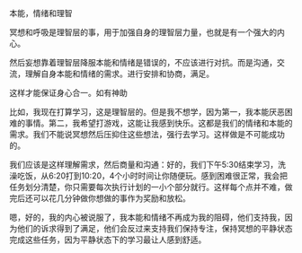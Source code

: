本能，情绪和理智



冥想和呼吸是理智层的事，用于加强自身的理智层力量，也就是有一个强大的内心。

然后妄想靠着理智层降服本能和情绪是错误的，不应该进行对抗。而是沟通，交流，理解自身本能和情绪的需求。进行安排和协商，满足。

这样才能保证身心合一。如有神助



比如，我现在打算学习，这是理智层的。但是我不想学，因为第一，我本能厌恶困难的事情。第二，我希望打游戏，这能让我感到快乐。这都是我们的情绪和本能的需求。我们不能说冥想然后压抑住这些想法，强行去学习。这样做是不可能成功的。

我们应该是这样理解需求，然后商量和沟通：好的，我们下午5:30结束学习，洗澡吃饭，从6:20打到10:20，4个小时时间让你随便玩。感到困难很正常，我会把任务划分清楚，你只需要每次执行计划的一小个部分就行。这样每个点并不难，做完后还可以花几分钟做你想做的事作为奖励和放松。

嗯，好的，我的内心被说服了，我本能和情绪不再成为我的阻碍，他们支持我，因为他们的诉求得到了满足，他们会反过来支持我们保持专注，保持冥想的平静状态完成这些任务，因为平静状态下的学习最让人感到舒适。